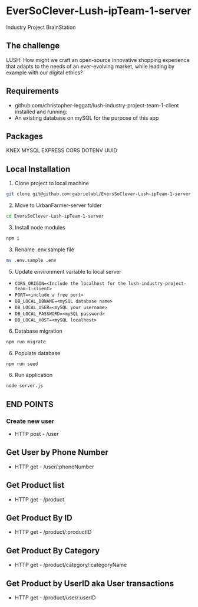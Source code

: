 # EverSoClever-Lush-ipTeam-1-server
Industry Project BrainStation 

## The challenge
LUSH: How might we craft an open-source innovative shopping experience that adapts to the needs of an ever-evolving market, while leading by example with our digital ethics?

## Requirements
- github.com/christopher-leggatt/lush-industry-project-team-1-client installed and running: 
- An existing database on mySQL for the purpose of this app

## Packages
KNEX MYSQL EXPRESS CORS DOTENV UUID

## Local Installation
1. Clone project to local machine

```bash
git clone git@github.com:gabrielabl/EversSoClever-Lush-ipTeam-1-server.git
```
2. Move to UrbanFarmer-server folder

```bash
cd EversSoClever-Lush-ipTeam-1-server
```

3. Install node modules

```bash
npm i 
```
3. Rename .env.sample file

```bash
mv .env.sample .env
```
  
5. Update environment variable to local server

- `CORS_ORIGIN=<Include the localhost for the lush-industry-project-team-1-client>`
- `PORT=<include a free port>`
- `DB_LOCAL_DBNAME=<mySQL database name>`
- `DB_LOCAL_USER=<mySQL your username>`
- `DB_LOCAL_PASSWORD=<mySQL password>`
- `DB_LOCAL_HOST=<mySQL localhost>`

6. Database migration

```bash
npm run migrate
```

6. Populate database

```bash
npm run seed
```

6. Run application

```bash
node server.js
```

## END POINTS

### Create new user
- HTTP post - /user 
## Get User by Phone Number
- HTTP get - /user/:phoneNumber
## Get Product list
- HTTP get - /product
## Get Product By ID
- HTTP get - /product/:productID
## Get Product By Category
- HTTP get - /product/category/:categoryName
## Get Product by UserID aka User transactions
- HTTP get - /product/user/:userID
